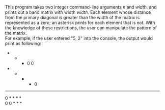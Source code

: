 This program takes two integer command-line arguments *n* and *width*, and prints out a band matrix with width *width*. Each element whose distance from the primary diagonal is greater than the width of the matrix is represented as a zero; an asterisk prints for each element that is not. With the knowledge of these restrictions, the user can manipulate the pattern of the matrix.  
For example, if the user entered "5, 2" into the console, the output would print as following:  
* * * 0 0  
* * * * 0  
* * * * *  
0 * * * *  
0 0 * * * 